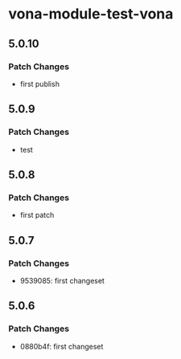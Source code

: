 # vona-module-test-vona

## 5.0.10

### Patch Changes

- first publish

## 5.0.9

### Patch Changes

- test

## 5.0.8

### Patch Changes

- first patch

## 5.0.7

### Patch Changes

- 9539085: first changeset

## 5.0.6

### Patch Changes

- 0880b4f: first changeset
